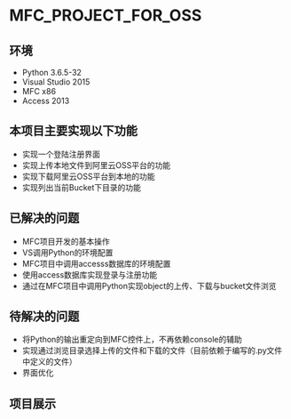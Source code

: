 # MFC_PROJECT_FOR_OSS

## 环境
* Python 3.6.5-32
* Visual Studio 2015
* MFC x86
* Access 2013

## 本项目主要实现以下功能
* 实现一个登陆注册界面
* 实现上传本地文件到阿里云OSS平台的功能
* 实现下载阿里云OSS平台到本地的功能
* 实现列出当前Bucket下目录的功能

## 已解决的问题
* MFC项目开发的基本操作
* VS调用Python的环境配置
* MFC项目中调用accesss数据库的环境配置
* 使用access数据库实现登录与注册功能
* 通过在MFC项目中调用Python实现object的上传、下载与bucket文件浏览

## 待解决的问题
* 将Python的输出重定向到MFC控件上，不再依赖console的辅助
* 实现通过浏览目录选择上传的文件和下载的文件（目前依赖于编写的.py文件中定义的文件）
* 界面优化

## 项目展示

